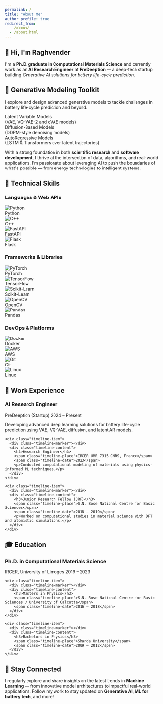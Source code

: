 ```yaml
---
permalink: /
title: "About Me"
author_profile: true
redirect_from: 
  - /about/
  - /about.html
---
```

<section class="about-me">
  <h1>👋 Hi, I'm Raghvender</h1>
  <p>
    I'm a <strong>Ph.D. graduate in Computational Materials Science</strong> and currently work as an 
    <strong>AI Research Engineer</strong> at <strong>PreDeeption</strong> — a deep-tech startup building 
    <em>Generative AI solutions for battery life-cycle prediction</em>.
  </p>

</section>

## 🧬 Generative Modeling Toolkit

<p class="section-description">
  I explore and design advanced generative models to tackle challenges in battery life-cycle prediction and beyond.
</p>
<div class="card-row">
  <div class="card">
    <div class="card-title">Latent Variable Models</div>
    <div class="card-subtext">(VAE, VQ-VAE-2 and cVAE models)</div>
  </div>
  <div class="card">
    <div class="card-title">Diffusion-Based Models</div>
    <div class="card-subtext">(DDPM-style denoising models)</div>
  </div>
  <div class="card">
    <div class="card-title">AutoRegressive Models</div>
    <div class="card-subtext">(LSTM & Transformers over latent trajectories)</div>
  </div>
</div>


<p>
  With a strong foundation in both <strong>scientific research</strong> and <strong>software development</strong>,
  I thrive at the intersection of data, algorithms, and real-world applications. I’m passionate about leveraging AI
  to push the boundaries of what's possible — from energy technologies to intelligent systems.
</p>


## 🧠 Technical Skills
<!-- TECHNICAL SKILLS SECTION -->
<div class="skills-section">

  <h3>Languages & Web APIs</h3>
  <div class="skills-cluster">
    <div class="skill-card">
      <img class="skill-icon" src="/assets/icons/python.svg" alt="Python" />
      <div class="skill-name">Python</div>
    </div>
    <div class="skill-card">
      <img class="skill-icon" src="/assets/icons/cpp.svg" alt="C++" />
      <div class="skill-name">C++</div>
    </div>
    <div class="skill-card">
      <img class="skill-icon" src="/assets/icons/fastapi.svg" alt="FastAPI" />
      <div class="skill-name">FastAPI</div>
    </div>
    <div class="skill-card">
      <img class="skill-icon" src="/assets/icons/flask.svg" alt="Flask" />
      <div class="skill-name">Flask</div>
    </div>
  </div>

  <h3>Frameworks & Libraries</h3>
  <div class="skills-cluster">
    <div class="skill-card">
      <img class="skill-icon" src="/assets/icons/pytorch.svg" alt="PyTorch" />
      <div class="skill-name">PyTorch</div>
    </div>
    <div class="skill-card">
      <img class="skill-icon" src="/assets/icons/tensorflow.svg" alt="TensorFlow" />
      <div class="skill-name">TensorFlow</div>
    </div>
    <div class="skill-card">
      <img class="skill-icon" src="/assets/icons/scikit-learn.svg" alt="Scikit-Learn" />
      <div class="skill-name">Scikit-Learn</div>
    </div>
    <div class="skill-card">
      <img class="skill-icon" src="/assets/icons/opencv.svg" alt="OpenCV" />
      <div class="skill-name">OpenCV</div>
    </div>
    <div class="skill-card">
      <img class="skill-icon" src="/assets/icons/pandas.svg" alt="Pandas" />
      <div class="skill-name">Pandas</div>
    </div>
  </div>

  <h3>DevOps & Platforms</h3>
  <div class="skills-cluster">
    <div class="skill-card">
      <img class="skill-icon" src="/assets/icons/docker.svg" alt="Docker" />
      <div class="skill-name">Docker</div>
    </div>
    <div class="skill-card">
      <img class="skill-icon" src="/assets/icons/aws.svg" alt="AWS" />
      <div class="skill-name">AWS</div>
    </div>
    <div class="skill-card">
      <img class="skill-icon" src="/assets/icons/git.svg" alt="Git" />
      <div class="skill-name">Git</div>
    </div>
    <div class="skill-card">
      <img class="skill-icon" src="/assets/icons/linux.svg" alt="Linux" />
      <div class="skill-name">Linux</div>
    </div>
  </div>
</div>



<div class="timeline-section">
  <h2>🧪 Work Experience</h2>
  <div class="timeline">
    <div class="timeline-item">
      <div class="timeline-marker"></div>
      <div class="timeline-content">
        <h3>AI Research Engineer</h3>
        <span class="timeline-place">PreDeeption (Startup)</span>
        <span class="timeline-date">2024 – Present</span>
        <p>Developing advanced deep learning solutions for battery life-cycle prediction using VAE, VQ-VAE, diffusion, and latent AR models.</p>
      </div>
    </div>
    
    <div class="timeline-item">
      <div class="timeline-marker"></div>
      <div class="timeline-content">
        <h3>Research Engineer</h3>
        <span class="timeline-place">IRCER UMR 7315 CNRS, France</span>
        <span class="timeline-date">2023</span>
        <p>Conducted computational modeling of materials using physics-informed ML techniques.</p>
      </div>
    </div>

    <div class="timeline-item">
      <div class="timeline-marker"></div>
      <div class="timeline-content">
        <h3>Junior Research Fellow (JRF)</h3>
        <span class="timeline-place">S.N. Bose National Centre for Basic Sciences</span>
        <span class="timeline-date">2018 – 2019</span>
        <p>Worked on computational studies in material science with DFT and atomistic simulations.</p>
      </div>
    </div>
  </div>

  <h2>🎓 Education</h2>
  <div class="timeline">
    <div class="timeline-item">
      <div class="timeline-marker"></div>
      <div class="timeline-content">
        <h3>Ph.D. in Computational Materials Science</h3>
        <span class="timeline-place">IRCER, University of Limoges</span>
        <span class="timeline-date">2019 – 2023</span>
      </div>
    </div>

    <div class="timeline-item">
      <div class="timeline-marker"></div>
      <div class="timeline-content">
        <h3>Masters in Physics</h3>
        <span class="timeline-place">S.N. Bose National Centre for Basic Sciences / University of Calcutta</span>
        <span class="timeline-date">2016 – 2018</span>
      </div>
    </div>

    <div class="timeline-item">
      <div class="timeline-marker"></div>
      <div class="timeline-content">
        <h3>Bachelors in Physics</h3>
        <span class="timeline-place">Sharda University</span>
        <span class="timeline-date">2009 – 2012</span>
      </div>
    </div>
  </div>
</div>


## 📡 Stay Connected
<p>
  I regularly explore and share insights on the latest trends in <strong>Machine Learning</strong> — from innovative 
  model architectures to impactful real-world applications. Follow my work to stay updated on 
  <strong>Generative AI</strong>, <strong>ML for battery tech</strong>, and more!
</p>
